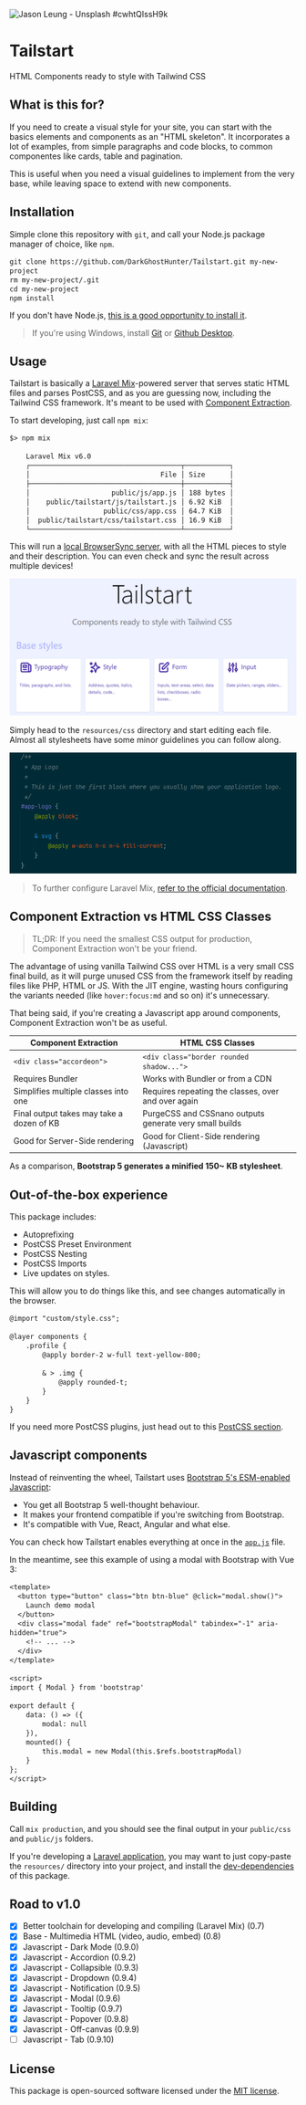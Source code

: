 ![Jason Leung - Unsplash #cwhtQIssH9k](https://images.unsplash.com/photo-1530153872981-9a7666670466?ixid=MnwxMjA3fDB8MHxwaG90by1wYWdlfHx8fGVufDB8fHx8&ixlib=rb-1.2.1&auto=format&fit=crop&w=1280&h=400&q=80)

# Tailstart

HTML Components ready to style with Tailwind CSS

## What is this for?

If you need to create a visual style for your site, you can start with the basics elements and components as an "HTML skeleton". It incorporates a lot of examples, from simple paragraphs and code blocks, to common componentes like cards, table and pagination.

This is useful when you need a visual guidelines to implement from the very base, while leaving space to extend with new components.

## Installation

Simple clone this repository with `git`, and call your Node.js package manager of choice, like `npm`.

    git clone https://github.com/DarkGhostHunter/Tailstart.git my-new-project
    rm my-new-project/.git
    cd my-new-project
    npm install

If you don't have Node.js, [this is a good opportunity to install it](https://nodejs.org/).

> If you're using Windows, install [Git](https://gitforwindows.org/) or [Github Desktop](https://desktop.github.com/).

## Usage

Tailstart is basically a [Laravel Mix](https://github.com/JeffreyWay/laravel-mix)-powered server that serves static HTML files and parses PostCSS, and as you are guessing now, including the Tailwind CSS framework. It's meant to be used with [Component Extraction](https://tailwindcss.com/docs/extracting-components).

To start developing, just call `npm mix`:

    $> npm mix
    
        Laravel Mix v6.0
        ┌─────────────────────────────────────┬───────────┐
        │                                File │ Size      │
        ├─────────────────────────────────────┼───────────┤
        │                    public/js/app.js │ 188 bytes │
        │    public/tailstart/js/tailstart.js │ 6.92 KiB  │
        │                  public/css/app.css │ 64.7 KiB  │
        │  public/tailstart/css/tailstart.css │ 16.9 KiB  │
        └─────────────────────────────────────┴───────────┘

This will run a [local BrowserSync server](http://localhost:3000/), with all the HTML pieces to style and their
description. You can even check and sync the result across multiple devices!

![img.png](index.png)

Simply head to the `resources/css` directory and start editing each file. Almost all stylesheets have some minor
guidelines you can follow along.

![img_1.png](css.png)

> To further configure Laravel Mix, [refer to the official documentation](https://laravel-mix.com/).

## Component Extraction vs HTML CSS Classes

> TL;DR: If you need the smallest CSS output for production, Component Extraction won't be your friend.

The advantage of using vanilla Tailwind CSS over HTML is a very small CSS final build, as it will purge unused CSS from
the framework itself by reading files like PHP, HTML or JS. With the JIT engine, wasting hours configuring the variants
needed (like `hover:focus:md` and so on) it's unnecessary.

That being said, if you're creating a Javascript app around components, Component Extraction won't be as useful.

| Component Extraction | HTML CSS Classes
|---|---|
| `<div class="accordeon">` | `<div class="border rounded shadow...">` |
| Requires Bundler | Works with Bundler or from a CDN |
| Simplifies multiple classes into one | Requires repeating the classes, over and over again |
| Final output takes may take a dozen of KB | PurgeCSS and CSSnano outputs generate very small builds |
| Good for Server-Side rendering | Good for Client-Side rendering (Javascript)

As a comparison, **Bootstrap 5 generates a minified 150~ KB stylesheet**.

## Out-of-the-box experience

This package includes:

- Autoprefixing
- PostCSS Preset Environment
- PostCSS Nesting
- PostCSS Imports
- Live updates on styles.

This will allow you to do things like this, and see changes automatically in the browser.

```postcss
@import "custom/style.css";

@layer components {
    .profile {
        @apply border-2 w-full text-yellow-800;

        & > .img {
            @apply rounded-t;
        }
    }
}
```

If you need more PostCSS plugins, just head out to this [PostCSS section](https://www.postcss.parts/).

## Javascript components

Instead of reinventing the wheel, Tailstart uses [Bootstrap 5's ESM-enabled Javascript](https://getbootstrap.com/docs/5.0/getting-started/javascript/#using-bootstrap-as-a-module):

- You get all Bootstrap 5 well-thought behaviour.
- It makes your frontend compatible if you're switching from Bootstrap.
- It's compatible with Vue, React, Angular and what else.

You can check how Tailstart enables everything at once in the [`app.js`](resources/js/app.js) file.

In the meantime, see this example of using a modal with Bootstrap with Vue 3:

```vue
<template>
  <button type="button" class="btn btn-blue" @click="modal.show()">
    Launch demo modal
  </button>
  <div class="modal fade" ref="bootstrapModal" tabindex="-1" aria-hidden="true">
    <!-- ... -->
  </div>
</template>

<script>
import { Modal } from 'bootstrap'

export default {
    data: () => ({
        modal: null
    }),
    mounted() {
        this.modal = new Modal(this.$refs.bootstrapModal)
    }
};
</script>
```

## Building

Call `mix production`, and you should see the final output in your `public/css` and `public/js` folders.

If you're developing a [Laravel application](https://laravel.com/), you may want to just copy-paste the `resources/`
directory into your project, and install the [dev-dependencies](package.json) of this package.

## Road to v1.0

- [x] Better toolchain for developing and compiling (Laravel Mix) (0.7)
- [x] Base - Multimedia HTML (video, audio, embed) (0.8)
- [x] Javascript - Dark Mode (0.9.0)
- [x] Javascript - Accordion (0.9.2)
- [x] Javascript - Collapsible (0.9.3)
- [x] Javascript - Dropdown (0.9.4)
- [x] Javascript - Notification (0.9.5)
- [x] Javascript - Modal (0.9.6)
- [x] Javascript - Tooltip (0.9.7)
- [x] Javascript - Popover (0.9.8)
- [x] Javascript - Off-canvas (0.9.9)
- [ ] Javascript - Tab (0.9.10)

## License

This package is open-sourced software licensed under the [MIT license](LICENSE).